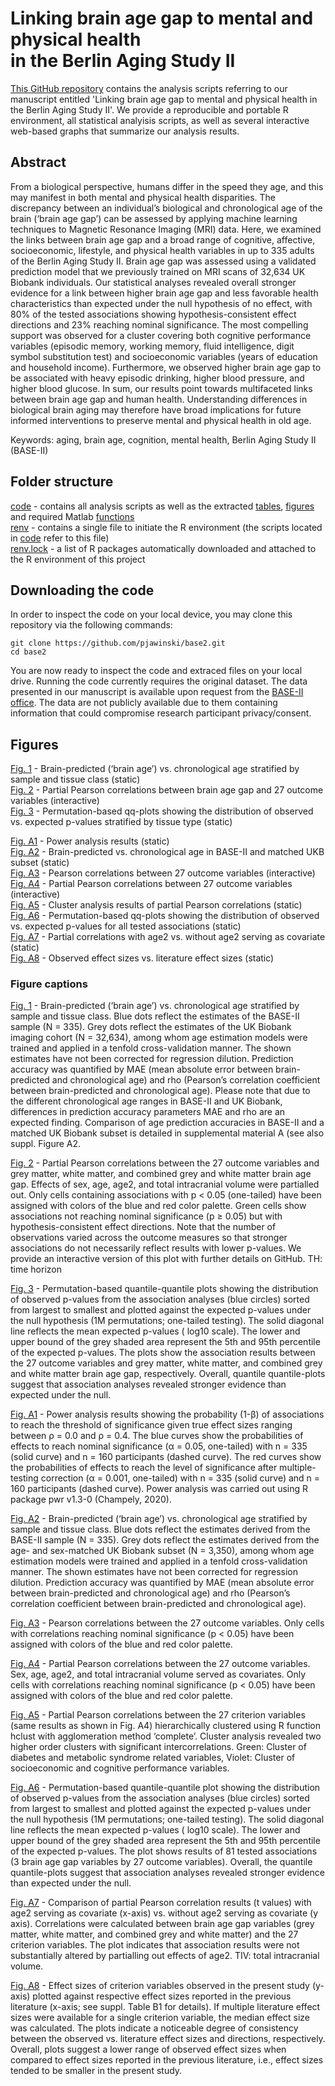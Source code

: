 # Linking brain age gap to mental and physical health <br> in the Berlin Aging Study II
                        
[This GitHub repository](https://github.com/pjawinski/base2) contains the analysis scripts referring to our manuscript entitled 'Linking brain age gap to mental and physical health in the Berlin Aging Study II'. We provide a reproducible and portable R environment, all statistical analyisis scripts, as well as several interactive web-based graphs that summarize our analysis results.

## Abstract
From a biological perspective, humans differ in the speed they age, and this may manifest in both mental and physical health disparities. The discrepancy between an individual’s biological and chronological age of the brain (‘brain age gap’) can be assessed by applying machine learning techniques to Magnetic Resonance Imaging (MRI) data. Here, we examined the links between brain age gap and a broad range of cognitive, affective, socioeconomic, lifestyle, and physical health variables in up to 335 adults of the Berlin Aging Study II. Brain age gap was assessed using a validated prediction model that we previously trained on MRI scans of 32,634 UK Biobank individuals. Our statistical analyses revealed overall stronger evidence for a link between higher brain age gap and less favorable health characteristics than expected under the null hypothesis of no effect, with 80% of the tested associations showing hypothesis-consistent effect directions and 23% reaching nominal significance. The most compelling support was observed for a cluster covering both cognitive performance variables (episodic memory, working memory, fluid intelligence, digit symbol substitution test) and socioeconomic variables (years of education and household income). Furthermore, we observed higher brain age gap to be associated with heavy episodic drinking, higher blood pressure, and higher blood glucose. In sum, our results point towards multifaceted links between brain age gap and human health. Understanding differences in biological brain aging may therefore have broad implications for future informed interventions to preserve mental and physical health in old age.

Keywords: aging, brain age, cognition, mental health, Berlin Aging Study II (BASE-II)

## Folder structure
[code](code) - contains all analysis scripts as well as the extracted [tables](code/tables), [figures](code/figures) and required Matlab [functions](code/functions)<br>
[renv](renv) - contains a single file to initiate the R environment (the scripts located in [code](code) refer to this file)<br>
[renv.lock](renv.lock) - a list of R packages automatically downloaded and attached to the R environment of this project<br>

## Downloading the code
In order to inspect the code on your local device, you may clone this repository via the following commands:
```
git clone https://github.com/pjawinski/base2.git
cd base2
```
You are now ready to inspect the code and extraced files on your local drive. Running the code currently requires the original dataset. The data presented in our manuscript is available upon request from the [BASE-II office](https://www.base2.mpg.de). The data are not publicly available due to them containing information that could compromise research participant privacy/consent.

## Figures
[Fig. 1](https://pjawinski.github.io/base2/code/figures/accuracy.png) - Brain-predicted (‘brain age’) vs. chronological age stratified by sample and tissue class (static)<br>
[Fig. 2](https://pjawinski.github.io/base2/code/figures/main_corr.html) - Partial Pearson correlations between brain age gap and 27 outcome variables (interactive)<br>
[Fig. 3](https://pjawinski.github.io/base2/code/figures/qqplot.png) - Permutation-based qq-plots showing the distribution of observed vs. expected p-values stratified by tissue type (static)<br>

[Fig. A1](https://pjawinski.github.io/base2/code/figures/power.png) - Power analysis results (static)<br>
[Fig. A2](https://pjawinski.github.io/base2/code/figures/accuracy_matched.png) - Brain-predicted vs. chronological age in BASE-II and matched UKB subset (static)<br>
[Fig. A3](https://pjawinski.github.io/base2/code/figures/intercorr_outcome.html) - Pearson correlations between 27 outcome variables (interactive)<br>
[Fig. A4](https://pjawinski.github.io/base2/code/figures/intercorr_outcome_partial.html) - Partial Pearson correlations between 27 outcome variables (interactive)<br>
[Fig. A5](https://pjawinski.github.io/base2/code/figures/intercorr_outcome_partial_clustered.png) - Cluster analysis results of partial Pearson correlations (static)<br>
[Fig. A6](https://pjawinski.github.io/base2/code/figures/qqplot_all.png) - Permutation-based qq-plots showing the distribution of observed vs. expected p-values for all tested associations (static)<br>
[Fig. A7](https://pjawinski.github.io/base2/code/figures/tvalComparison_age2.png) - Partial correlations with age2 vs. without age2 serving as covariate (static)<br>
[Fig. A8](https://pjawinski.github.io/base2/code/figures/literatureComparison.png) - Observed effect sizes vs. literature effect sizes (static)<br>

### Figure captions
[Fig. 1](https://pjawinski.github.io/base2/code/figures/accuracy.png) - Brain-predicted (‘brain age’) vs. chronological age stratified by sample and tissue class. Blue dots reflect the estimates of the BASE-II sample (N = 335). Grey dots reflect the estimates of the UK Biobank imaging cohort (N = 32,634), among whom age estimation models were trained and applied in a tenfold cross-validation manner. The shown estimates have not been corrected for regression dilution. Prediction accuracy was quantified by MAE (mean absolute error between brain-predicted and chronological age) and rho (Pearson’s correlation coefficient between brain-predicted and chronological age). Please note that due to the different chronological age ranges in BASE-II and UK Biobank, differences in prediction accuracy parameters MAE and rho are an expected finding. Comparison of age prediction accuracies in BASE-II and a matched UK Biobank subset is detailed in supplemental material A (see also suppl. Figure A2.<br>

[Fig. 2](https://pjawinski.github.io/base2/code/figures/main_corr.html) - Partial Pearson correlations between the 27 outcome variables and grey matter, white matter, and combined grey and white matter brain age gap. Effects of sex, age, age2, and total intracranial volume were partialled out. Only cells containing associations with p < 0.05 (one-tailed) have been assigned with colors of the blue and red color palette. Green cells show associations not reaching nominal significance (p ≥ 0.05) but with hypothesis-consistent effect directions. Note that the number of observations varied across the outcome measures so that stronger associations do not necessarily reflect results with lower p-values. We provide an interactive version of this plot with further details on GitHub. TH: time horizon<br>

[Fig. 3](https://pjawinski.github.io/base2/code/figures/qqplot.png) - Permutation-based quantile-quantile plots showing the distribution of observed p-values from the association analyses (blue circles) sorted from largest to smallest and plotted against the expected p-values under the null hypothesis (1M permutations; one-tailed testing). The solid diagonal line reflects the mean expected p-values ( log10 scale). The lower and upper bound of the grey shaded area represent the 5th and 95th percentile of the expected p-values. The plots show the association results between the 27 outcome variables and grey matter, white matter, and combined grey and white matter brain age gap, respectively. Overall, quantile quantile-plots suggest that association analyses revealed stronger evidence than expected under the null.<br>


[Fig. A1](https://pjawinski.github.io/base2/code/figures/power.png) - Power analysis results showing the probability (1-β) of associations to reach the threshold of significance given true effect sizes ranging between ρ = 0.0 and ρ = 0.4. The blue curves show the probabilities of effects to reach nominal significance (α = 0.05, one-tailed) with n = 335 (solid curve) and n = 160 participants (dashed curve). The red curves show the probabilities of effects to reach the level of significance after multiple-testing correction (α = 0.001, one-tailed) with n = 335 (solid curve) and n = 160 participants (dashed curve). Power analysis was carried out using R package pwr v1.3-0 (Champely, 2020).<br>

[Fig. A2](https://pjawinski.github.io/base2/code/figures/accuracy_matched.png) - Brain-predicted (‘brain age’) vs. chronological age stratified by sample and tissue class. Blue dots reflect the estimates derived from the BASE-II sample (N = 335). Grey dots reflect the estimates derived from the age- and sex-matched UK Biobank subset (N = 3,350), among whom age estimation models were trained and applied in a tenfold cross-validation manner. The shown estimates have not been corrected for regression dilution. Prediction accuracy was quantified by MAE (mean absolute error between brain-predicted and chronological age) and rho (Pearson’s correlation coefficient between brain-predicted and chronological age).<br>

[Fig. A3](https://pjawinski.github.io/base2/code/figures/intercorr_outcome.html) - Pearson correlations between the 27 outcome variables. Only cells with correlations reaching nominal significance (p < 0.05) have been assigned with colors of the blue and red color palette.<br>

[Fig. A4](https://pjawinski.github.io/base2/code/figures/intercorr_outcome_partial.html) - Partial Pearson correlations between the 27 outcome variables. Sex, age, age2, and total intracranial volume served as covariates. Only cells with correlations reaching nominal significance (p < 0.05) have been assigned with colors of the blue and red color palette.<br>

[Fig. A5](https://pjawinski.github.io/base2/code/figures/intercorr_outcome_partial_clustered.png) - Partial Pearson correlations between the 27 criterion variables (same results as shown in Fig. A4) hierarchically clustered using R function hclust with agglomeration method ‘complete’. Cluster analysis revealed two higher order clusters with significant intercorrelations. Green: Cluster of diabetes and metabolic syndrome related variables, Violet: Cluster of socioeconomic and cognitive performance variables.<br>

[Fig. A6](https://pjawinski.github.io/base2/code/figures/qqplot_all.png) - Permutation-based quantile-quantile plot showing the distribution of observed p-values from the association analyses (blue circles) sorted from largest to smallest and plotted against the expected p-values under the null hypothesis (1M permutations; one-tailed testing). The solid diagonal line reflects the mean expected p-values ( log10 scale). The lower and upper bound of the grey shaded area represent the 5th and 95th percentile of the expected p-values. The plot shows results of 81 tested associations (3 brain age gap variables by 27 outcome variables). Overall, the quantile quantile-plots suggest that association analyses revealed stronger evidence than expected under the null.<br>

[Fig. A7](https://pjawinski.github.io/base2/code/figures/tvalComparison_age2.png) - Comparison of partial Pearson correlation results (t values) with age2 serving as covariate (x-axis) vs. without age2 serving as covariate (y axis). Correlations were calculated between brain age gap variables (grey matter, white matter, and combined grey and white matter) and the 27 criterion variables. The plot indicates that association results were not substantially altered by partialling out effects of age2. TIV: total intracranial volume.<br>

[Fig. A8](https://pjawinski.github.io/base2/code/figures/literatureComparison.png) - Effect sizes of criterion variables observed in the present study (y-axis) plotted against respective effect sizes reported in the previous literature (x-axis; see suppl. Table B1 for details). If multiple literature effect sizes were available for a single criterion variable, the median effect size was calculated. The plots indicate a noticeable degree of consistency between the observed vs. literature effect sizes and directions, respectively. Overall, plots suggest a lower range of observed effect sizes when compared to effect sizes reported in the previous literature, i.e., effect sizes tended to be smaller in the present study.<br>
